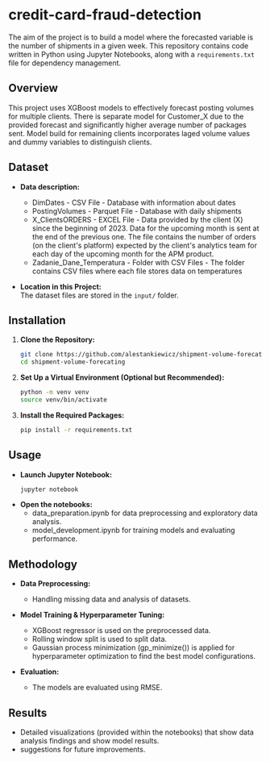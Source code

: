 # credit-card-fraud-detection

The aim of the project is to build a model where the forecasted variable is the number of shipments in a given week. This repository contains code written in Python using Jupyter Notebooks, along with a `requirements.txt` file for dependency management.

## Overview

This project uses XGBoost models to effectively forecast posting volumes for multiple clients. There is separate model for Customer_X due to the provided forecast and significantly higher average number of packages sent. Model build for remaining clients incorporates laged volume values and dummy variables to distinguish clients. 

## Dataset

- **Data description:**
  - DimDates - CSV File - Database with information about dates
  - PostingVolumes - Parquet File - Database with daily shipments
  - X_ClientsORDERS - EXCEL File - Data provided by the client (X) since the beginning of 2023. Data for the upcoming month is sent at the end of the previous one. The file contains the number of orders (on the client's platform) expected by the client's analytics team for each day of the upcoming month for the APM product.
  - Zadanie_Dane_Temperatura - Folder with CSV Files - The folder contains CSV files where each file stores data on temperatures

- **Location in this Project:**  
  The dataset files are stored in the `input/` folder.

## Installation

1. **Clone the Repository:**
    ```bash
    git clone https://github.com/alestankiewicz/shipment-volume-forecating.git
    cd shipment-volume-forecating

2. **Set Up a Virtual Environment (Optional but Recommended):**
    ```bash
    python -m venv venv
    source venv/bin/activate

3. **Install the Required Packages:**
    ```bash
    pip install -r requirements.txt

## Usage

- **Launch Jupyter Notebook:**
  ```bash
  jupyter notebook

- **Open the notebooks:**
  - data_preparation.ipynb for data preprocessing and exploratory data analysis.
  - model_development.ipynb for training models and evaluating performance.

## Methodology

- **Data Preprocessing:**
  - Handling missing data and analysis of datasets. 

- **Model Training & Hyperparameter Tuning:** 
  - XGBoost regressor is used on the preprocessed data.
  - Rolling window split is used to split data. 
  - Gaussian process minimization (gp_minimize()) is applied for hyperparameter optimization to find the best model configurations.

- **Evaluation:**  
  - The models are evaluated using RMSE. 

## Results
  - Detailed visualizations (provided within the notebooks) that show data analysis findings and show model results.
  - suggestions for future improvements. 
